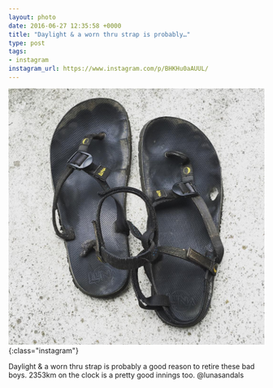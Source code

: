 ```yaml
---
layout: photo
date: 2016-06-27 12:35:58 +0000
title: "Daylight & a worn thru strap is probably…"
type: post
tags:
- instagram
instagram_url: https://www.instagram.com/p/BHKHu0aAUUL/
---
```


![Instagram - BHKHu0aAUUL](/img/BHKHu0aAUUL.jpg){:class="instagram"}

Daylight & a worn thru strap is probably a good reason to retire these bad boys. 2353km on the clock is a pretty good innings too. @lunasandals
